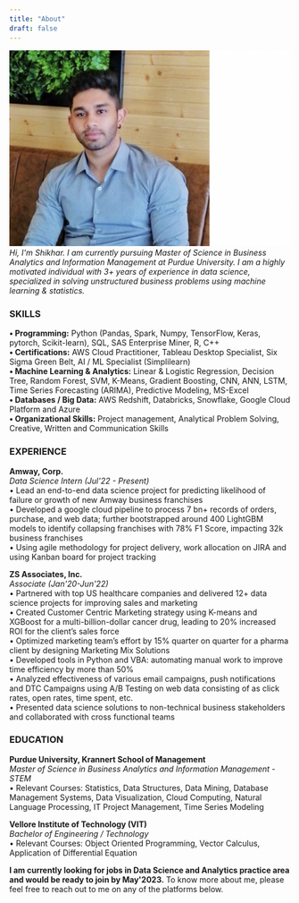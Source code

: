 ```yaml
---
title: "About"
draft: false
---
```

![image](/Cover_About_Me.png "Shikhar Kanaskar")
*Hi, I'm Shikhar. I am currently pursuing Master of Science in Business Analytics and Information Management at Purdue University. I am a highly motivated individual with 3+ years of experience in data science, specialized in solving unstructured business problems using machine learning & statistics.* 

### SKILLS
**•	Programming:** Python (Pandas, Spark, Numpy, TensorFlow, Keras, pytorch, Scikit-learn), SQL, SAS Enterprise Miner, R, C++ \
**•	Certifications:** AWS Cloud Practitioner, Tableau Desktop Specialist, Six Sigma Green Belt, AI / ML Specialist (Simplilearn) \
**•	Machine Learning & Analytics:** Linear & Logistic Regression, Decision Tree, Random Forest, SVM, K-Means, Gradient Boosting, CNN, ANN, LSTM, Time Series Forecasting (ARIMA), Predictive Modeling, MS-Excel \
**•	Databases / Big Data:** AWS Redshift, Databricks, Snowflake, Google Cloud Platform and Azure \
**•	Organizational Skills:** Project management, Analytical Problem Solving, Creative, Written and Communication Skills 


### EXPERIENCE 
**Amway, Corp.** \
*Data Science Intern (Jul'22 - Present)* \
•	Lead an end-to-end data science project for predicting likelihood of failure or growth of new Amway business franchises \
•	Developed a google cloud pipeline to process 7 bn+ records of orders, purchase, and web data; further bootstrapped around 400 LightGBM models to identify collapsing franchises with 78% F1 Score, impacting 32k business franchises \
•	Using agile methodology for project delivery, work allocation on JIRA and using Kanban board for project tracking 

**ZS Associates, Inc.** \
*Associate (Jan'20-Jun'22)* \
•	Partnered with top US healthcare companies and delivered 12+ data science projects for improving sales and marketing \
•	Created Customer Centric Marketing strategy using K-means and XGBoost for a multi-billion-dollar cancer drug, leading to 20% increased ROI for the client’s sales force \
•	Optimized marketing team’s effort by 15% quarter on quarter for a pharma client by designing Marketing Mix Solutions \
•	Developed tools in Python and VBA: automating manual work to improve time efficiency by more than 50% \
•	Analyzed effectiveness of various email campaigns, push notifications and DTC Campaigns using A/B Testing on web data consisting of as click rates, open rates, time spent, etc. \
•	Presented data science solutions to non-technical business stakeholders and collaborated with cross functional teams 


### EDUCATION 
**Purdue University, Krannert School of Management** \
*Master of Science in Business Analytics and Information Management - STEM* \
•	Relevant Courses: Statistics, Data Structures, Data Mining, Database Management Systems, Data Visualization, Cloud Computing, Natural Language Processing, IT Project Management, Time Series Modeling

**Vellore Institute of Technology (VIT)**\
*Bachelor of Engineering / Technology* \
•	Relevant Courses: Object Oriented Programming, Vector Calculus, Application of Differential Equation


**I am currently looking for jobs in Data Science and Analytics practice area and would be ready to join by May'2023.** To know more about me, please feel free to reach out to me on any of the platforms below.
